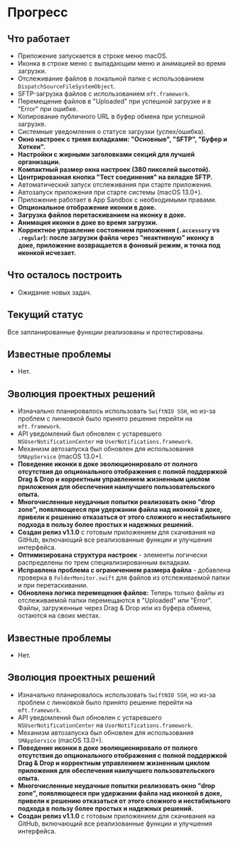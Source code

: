# Прогресс

## Что работает
*   Приложение запускается в строке меню macOS.
*   Иконка в строке меню с выпадающим меню и анимацией во время загрузки.
*   Отслеживание файлов в локальной папке с использованием `DispatchSourceFileSystemObject`.
*   SFTP-загрузка файлов с использованием `mft.framework`.
*   Перемещение файлов в "Uploaded" при успешной загрузке и в "Error" при ошибке.
*   Копирование публичного URL в буфер обмена при успешной загрузке.
*   Системные уведомления о статусе загрузки (успех/ошибка).
*   **Окно настроек с тремя вкладками: "Основные", "SFTP", "Буфер и Хоткеи".**
*   **Настройки с жирными заголовками секций для лучшей организации.**
*   **Компактный размер окна настроек (380 пикселей высотой).**
*   **Центрированная кнопка "Тест соединения" на вкладке SFTP.**
*   Автоматический запуск отслеживания при старте приложения.
*   Автозапуск приложения при старте системы (macOS 13.0+).
*   Приложение работает в App Sandbox с необходимыми правами.
*   **Опциональное отображение иконки в доке.**
*   **Загрузка файлов перетаскиванием на иконку в доке.**
*   **Анимация иконки в доке во время загрузки.**
*   **Корректное управление состоянием приложения (`.accessory` vs `.regular`): после загрузки файла через "неактивную" иконку в доке, приложение возвращается в фоновый режим, и точка под иконкой исчезает.**

## Что осталось построить
*   Ожидание новых задач.

## Текущий статус
Все запланированные функции реализованы и протестированы.

## Известные проблемы
*   Нет.

## Эволюция проектных решений
*   Изначально планировалось использовать `SwiftNIO SSH`, но из-за проблем с линковкой было принято решение перейти на `mft.framework`.
*   API уведомлений был обновлен с устаревшего `NSUserNotificationCenter` на `UserNotifications.framework`.
*   Механизм автозапуска был обновлен для использования `SMAppService` (macOS 13.0+).
*   **Поведение иконки в доке эволюционировало от полного отсутствия до опционального отображения с полной поддержкой Drag & Drop и корректным управлением жизненным циклом приложения для обеспечения наилучшего пользовательского опыта.**
*   **Многочисленные неудачные попытки реализовать окно "drop zone", появляющееся при удержании файла над иконкой в доке, привели к решению отказаться от этого сложного и нестабильного подхода в пользу более простых и надежных решений.**
*   **Создан релиз v1.1.0** с готовым приложением для скачивания на GitHub, включающий все реализованные функции и улучшения интерфейса.
*   **Оптимизирована структура настроек** - элементы логически распределены по трем специализированным вкладкам.
*   **Исправлена проблема с ограничением размера файла** - добавлена проверка в `FolderMonitor.swift` для файлов из отслеживаемой папки и при перетаскивании.
*   **Обновлена логика перемещения файлов:** Теперь только файлы из отслеживаемой папки перемещаются в "Uploaded" или "Error". Файлы, загруженные через Drag & Drop или из буфера обмена, остаются на своих местах.

## Известные проблемы
*   Нет.

## Эволюция проектных решений
*   Изначально планировалось использовать `SwiftNIO SSH`, но из-за проблем с линковкой было принято решение перейти на `mft.framework`.
*   API уведомлений был обновлен с устаревшего `NSUserNotificationCenter` на `UserNotifications.framework`.
*   Механизм автозапуска был обновлен для использования `SMAppService` (macOS 13.0+).
*   **Поведение иконки в доке эволюционировало от полного отсутствия до опционального отображения с полной поддержкой Drag & Drop и корректным управлением жизненным циклом приложения для обеспечения наилучшего пользовательского опыта.**
*   **Многочисленные неудачные попытки реализовать окно "drop zone", появляющееся при удержании файла над иконкой в доке, привели к решению отказаться от этого сложного и нестабильного подхода в пользу более простых и надежных решений.**
*   **Создан релиз v1.1.0** с готовым приложением для скачивания на GitHub, включающий все реализованные функции и улучшения интерфейса.
